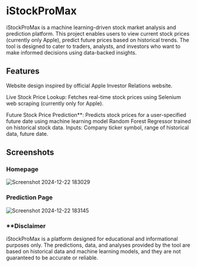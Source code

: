 <h1>iStockProMax</h1>

iStockProMax is a machine learning-driven stock market analysis and prediction platform. This project enables users to view current stock prices (currently only Apple), predict future prices based on historical trends. The tool is designed to cater to traders, analysts, and investors who want to make informed decisions using data-backed insights.

<h2>Features</h2>
Website design inspired by official Apple Investor Relations website.

<p>Live Stock Price Lookup:
Fetches real-time stock prices using Selenium web scraping (currently only for Apple).</p>

<p>Future Stock Price Prediction**:
Predicts stock prices for a user-specified future date using machine learning model Random Forest Regressor trained on historical stock data.
Inputs: Company ticker symbol, range of historical data, future date.</p>

<h2>Screenshots</h2>
<h3>Homepage</h3>

![Screenshot 2024-12-22 183029](https://github.com/user-attachments/assets/93251d76-88b2-49b9-938d-a5742aa16cc9)


<h3>Prediction Page</h3>

![Screenshot 2024-12-22 183145](https://github.com/user-attachments/assets/4ba78e13-0d65-427f-ab8c-0a62b6bdb0c5)

<h3>**Disclaimer</h3>
iStockProMax is a platform designed for educational and informational purposes only. The predictions, data, and analyses provided by the tool are based on historical data and machine learning models, and they are not guaranteed to be accurate or reliable.
